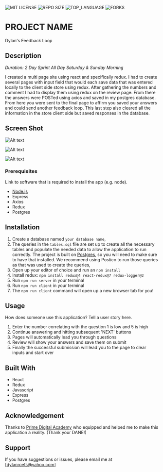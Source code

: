 ![MIT LICENSE](https://img.shields.io/github/license/scottbromander/the_marketplace.svg?style=flat-square)
![REPO SIZE](https://img.shields.io/github/repo-size/scottbromander/the_marketplace.svg?style=flat-square)
![TOP_LANGUAGE](https://img.shields.io/github/languages/top/scottbromander/the_marketplace.svg?style=flat-square)
![FORKS](https://img.shields.io/github/forks/scottbromander/the_marketplace.svg?style=social)

# PROJECT NAME
Dylan's Feedback Loop

## Description

_Duration: 2 Day Sprint All Day Saturday & Sunday Morning_

I created a multi page site using react and specifically redux. I had to create several pages with input field that would each save data that was entered locally to the client side store using redux. After gathering the numbers and comment I had to display them using redux on the review page. From there the answers were POSTed using axios and saved in my postgres database. From here you were sent to the final page to affirm you saved your answers and could send another feedback loop. This last step also cleared all the information in the store client side but saved responses in the database.

## Screen Shot

![Alt text](../../../../../../../var/folders/fk/xbndvqmx7t3gfqm_xfvs0w_w0000gn/T/TemporaryItems/NSIRD_screencaptureui_c6iVQb/Screen%20Shot%202022-12-04%20at%2012.40.44%20PM.png)

![Alt text](../../../../../../../var/folders/fk/xbndvqmx7t3gfqm_xfvs0w_w0000gn/T/TemporaryItems/NSIRD_screencaptureui_M6yb13/Screen%20Shot%202022-12-04%20at%2012.39.08%20PM.png)

![Alt text](../../../../../../../var/folders/fk/xbndvqmx7t3gfqm_xfvs0w_w0000gn/T/TemporaryItems/NSIRD_screencaptureui_4iKsHh/Screen%20Shot%202022-12-04%20at%2012.39.38%20PM.png)

### Prerequisites

Link to software that is required to install the app (e.g. node).

- [Node.js](https://nodejs.org/en/)
- Express
- Axios
- Redux
- Postgres

## Installation

1. Create a database named `your database name`,
2. The queries in the `tables.sql` file are set up to create all the necessary tables and populate the needed data to allow the application to run correctly. The project is built on [Postgres](https://www.postgresql.org/download/), so you will need to make sure to have that installed. We recommend using Postico to run those queries as that was used to create the queries, 
3. Open up your editor of choice and run an `npm install`
4. Install redux: `npm install redux@4 react-redux@7 redux-logger@3`
5. Run `npm run server` in your terminal
6. Run `npm run client` in your terminal
7. The `npm run client` command will open up a new browser tab for you!

## Usage
How does someone use this application? Tell a user story here.

1. Enter the number correlating with the question 1 is low and 5 is high 
2. Continue answering and hitting subsequent 'NEXT' buttons
3. Pages will automatically lead you through questions
4. Review will show your answers and save them on submit
5. Finally the successful submission will lead you to the page to clear inputs and start over


## Built With

- React
- Redux
- Javascript
- Express
- Postgres


## Acknowledgement
Thanks to [Prime Digital Academy](www.primeacademy.io) who equipped and helped me to make this application a reality. (Thank your DANE!)

## Support
If you have suggestions or issues, please email me at [dylanroets@yahoo.com]